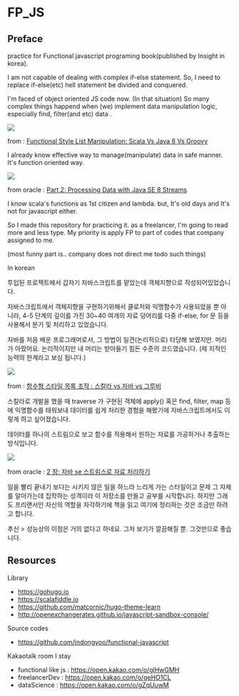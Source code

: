 # FP_JS

## Preface

practice for Functional javascript programing book(published by Insight in korea).

I am not capable of dealing with complex if-else statement.  So, I need to replace if-else(etc) hell statement be divided and conquered.

I'm faced of object oriented JS code now. (In that situation) So many complex things happend when (we) implement data manipulation logic, especially find, filter(and etc) data . 

![](https://cdn-images-1.medium.com/max/800/1*BPuSAXkkKf4o4MHmx7kEfw.png)

from : [Functional Style List Manipulation: Scala Vs Java 8 Vs Groovy](https://medium.com/beingprofessional/functional-style-list-manipulation-scala-vs-java-8-vs-groovy-89a2b7c99678)

I already know effective way to manage(manipulate) data in safe manner. It's function oriented way. 

![](http://www.oracle.com/ocom/groups/public/@otn/documents/digitalasset/2228346.jpg)

from oracle : [Part 2: Processing Data with Java SE 8 Streams](http://www.oracle.com/technetwork/articles/java/architect-streams-pt2-2227132.html)

I know scala's functions as 1st citizen and lambda. but, It's old days and It's not for javascript either. 

So I made this repository for practicing it. as a freelancer, I'm going to read more and less type. My priority is apply FP to part of codes that company assigned to me.

(most funny part is.. company does not direct me todo such things)

In korean

투입된 프로젝트에서 갑자기 자바스크립트를 맡았는데 객체지향으로 작성되어있었습니다. 

자바스크립트에서 객체지향을 구현하기위해서 클로저와 익명함수가 사용되었을 뿐 아니라, 4-5 단계의 깊이를 가진 30~40 여개의 자료 덩어리를 다중 if-else, for 문 등을 사용해서 분기 및 처리하고 있었습니다.

자바를 처음 배운 프로그래머로서, 그 방법이 일견(논리적으로) 타당해 보였지만. 머리가 아팠어요. 논리적이지만 내 머리는 받아들기 힘든 수준의 코드였습니다. (제 지적인 능력의 한계라고 보심 됩니다.)

![](https://cdn-images-1.medium.com/max/800/1*BPuSAXkkKf4o4MHmx7kEfw.png)

from : [함수형 스타일 목록 조작 : 스칼라 vs 자바 vs 그루비](https://medium.com/beingprofessional/functional-style-list-manipulation-scala-vs-java-8-vs-groovy-89a2b7c99678)


스칼라로 개발을 했을 때 traverse 가 구현된 객체에 apply() 혹은 find, filter, map 등에 익명함수를 태워보내 데이터를 쉽게 처리한 경험을 해봤기에 자바스크립트에서도 이렇게 하고 싶어졌습니다.

데이터를 하나의 스트림으로 보고 함수를 적용해서 원하는 자료를 가공하거나 추출하는 방식입니다.

![](http://www.oracle.com/ocom/groups/public/@otn/documents/digitalasset/2228346.jpg)

from oracle : [2 장: 자바 se 스트림스로 자료 처리하기](http://www.oracle.com/technetwork/articles/java/architect-streams-pt2-2227132.html)


일을 빨리 끝내기 보다는 시키지 않은 일을 하느라 느리게 가는 스타일이고 문제 그 자체를 알아가는데 집학하는 성격이라 이 저장소를 만들고 공부를 시작합니다. 하지만 그래도 프리랜서인 자신의 역할을 자각하기에 책을 읽고 여기에 정리하는 것은 조금만 하려고 합니다.

추신 > 성능상의 이점은 거의 없다고 하네요. 그저 보기가 깔끔해질 뿐. 그것만으로 좋습니다.

## Resources

Library 

- https://gohugo.io
- https://scalafiddle.io
- https://github.com/matcornic/hugo-theme-learn
- http://openexchangerates.github.io/javascript-sandbox-console/

Source codes

- https://github.com/indongyoo/functional-javascript
 
Kakaotalk room I stay 

- functional like js : https://open.kakao.com/o/glHwGMH
- freelancerDev : https://open.kakao.com/o/geHO1CL
- dataScience : https://open.kakao.com/o/gZqUuwM